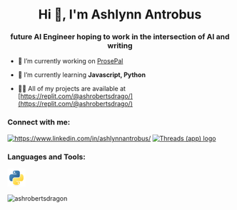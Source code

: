 <h1 align="center">Hi 👋, I'm Ashlynn Antrobus</h1>
<h3 align="center">future AI Engineer hoping to work in the intersection of AI and writing</h3>

- 🔭 I’m currently working on [ProsePal](https://replit.com/@ashrobertsdrago/ProsePal)

- 🌱 I’m currently learning **Javascript, Python**

- 👨‍💻 All of my projects are available at [https://replit.com/@ashrobertsdrago/](https://replit.com/@ashrobertsdrago/)

<h3 align="left">Connect with me:</h3>
<p align="left">
<a href="https://linkedin.com/in/https://www.linkedin.com/in/ashlynnantrobus/" target="blank"><img align="center" src="https://raw.githubusercontent.com/rahuldkjain/github-profile-readme-generator/master/src/images/icons/Social/linked-in-alt.svg" alt="https://www.linkedin.com/in/ashlynnantrobus/" height="30" width="40" /></a>
<a href="https://www.threads.net/@ashdragoneer" target="blank"><img align="center" height="30" width="40" alt="Threads (app) logo" src="https://upload.wikimedia.org/wikipedia/commons/thumb/9/9d/Threads_%28app%29_logo.svg/32px-Threads_%28app%29_logo.svg.png"></a>

<h3 align="left">Languages and Tools:</h3>
<p align="left"> <a href="https://www.python.org" target="_blank" rel="noreferrer"> <img src="https://raw.githubusercontent.com/devicons/devicon/master/icons/python/python-original.svg" alt="python" width="40" height="40"/> </a> </p>

<p><img align="center" src="https://github-readme-stats.vercel.app/api/top-langs?username=ashrobertsdragon&show_icons=true&locale=en&layout=compact" alt="ashrobertsdragon" /></p>
